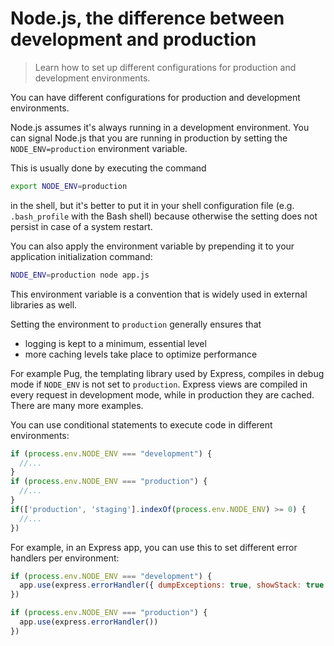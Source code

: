 # Node.js, the difference between development and production

> Learn how to set up different configurations for production and development environments.

You can have different configurations for production and development environments.

Node.js assumes it's always running in a development environment.
You can signal Node.js that you are running in production by setting the `NODE_ENV=production` environment variable.

This is usually done by executing the command

```bash
export NODE_ENV=production
```

in the shell, but it's better to put it in your shell configuration file (e.g. `.bash_profile` with the Bash shell) because otherwise the setting does not persist in case of a system restart.

You can also apply the environment variable by prepending it to your application initialization command:

```bash
NODE_ENV=production node app.js
```

This environment variable is a convention that is widely used in external libraries as well.

Setting the environment to `production` generally ensures that

* logging is kept to a minimum, essential level
* more caching levels take place to optimize performance

For example Pug, the templating library used by Express, compiles in debug mode if `NODE_ENV` is not set to `production`. Express views are compiled in every request in development mode, while in production they are cached. There are many more examples.

You can use conditional statements to execute code in different environments:

```js
if (process.env.NODE_ENV === "development") {
  //...
}
if (process.env.NODE_ENV === "production") {
  //...
}
if(['production', 'staging'].indexOf(process.env.NODE_ENV) >= 0) {
  //...
})
```

For example, in an Express app, you can use this to set different error handlers per environment:

```js
if (process.env.NODE_ENV === "development") {
  app.use(express.errorHandler({ dumpExceptions: true, showStack: true }))
})

if (process.env.NODE_ENV === "production") {
  app.use(express.errorHandler())
})
```
